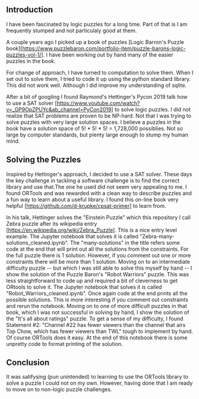 ## Introduction 

I have been fascinated by logic puzzles for a long time. Part of that is I am frequently stumped and not particulaly good at them. 

A couple years ago I picked up a book of puzzles [Logic Barron's Puzzle book][https://www.puzzlebaron.com/portfolio-item/puzzle-barons-logic-puzzles-vol-1/]. I have been working out by hand many of the easier puzzles in the book.

For change of approach, I have turned to computation to solve them. When I set out to solve them, I tried to code it up using the python standard library. This did not work well. Although I did improve my understanding of sqlite. 

After a bit of googling I found Raymond's Hettinger's Pycon 2019 talk how to use a SAT solver [https://www.youtube.com/watch?v=_GP9OpZPUYc&ab_channel=PyCon2019] to solve logic puzzles. I did not realize that SAT problems are proven to be NP-hard. Not that I was trying to solve puzzles with very large solution spaces. I believe a puzzles in the book have a solution space of 5! * 5! * 5! = 1,728,000 possiblies. Not so large by computer standards, but plenty large enough to stump my human mind.

## Solving the Puzzles

Inspired by Hettinger's approach, I decided to use a SAT solver.  These days the key challenge in tackling a software challenge is to find the correct library and use that.The one he used did not seem very appealing to me. I found ORTools and was rewarded with a clean way to describe puzzles and a fun way to learn about a useful library. I found this on-line book very helpful [https://github.com/d-krupke/cpsat-primer] to learn from. 

In his talk, Hettinger solves the "Einstein Puzzle" which this repository I call Zebra puzzle after its wikipedia entry [https://en.wikipedia.org/wiki/Zebra_Puzzle]. This is a nice entry level example. The Jupyter notebook that solves it is called "Zebra-many-solutions_cleaned.ipynb". The "many-solutions" in the title refers some code at the end that will print out all the solutions from the constraints. For the full puzzle there is 1 solution. However, if you comment out one or more constraints there will be more than 1 solution.
Moving on to an intermediate difficulty puzzle -- but which I was still able to solve this myself by hand -- I show the solution of the Puzzle Baron's "Robot Warriors" puzzle. This was less straightforward to code up and required a bit of cleverness to get ORtools to solve it. The Jupyter notebook that solves it is called "Robot_Warriors_cleaned.ipynb". Once again code at the end prints all the possible solutions. This is more interesting if you comment out constraints and rerun the notebook. Moving on to one of more difficult puzzles in that book, which I was not successful in solving by hand,  I show the solution of the "It's all about ratings" puzzle. To get a sense of my difficulty, I found Statement #2: "Channel #22 has fewer viewers than the channel that airs Top Chow, which has fewer viewers than TWL" tough to implement by hand. Of course ORTools does it easy. At the end of this notebook there is some unpretty code to format printing of the solution.


## Conclusion

It was satifysing (pun unintended) to learning to use the ORTools library to solve a puzzle I could not on my own. However, having done that I am ready to move on to non-logic puzzle challenges.

